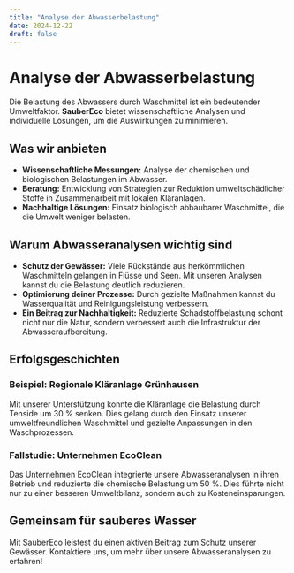 ```yaml
---
title: "Analyse der Abwasserbelastung"
date: 2024-12-22
draft: false
---
```


# Analyse der Abwasserbelastung

Die Belastung des Abwassers durch Waschmittel ist ein bedeutender Umweltfaktor. **SauberEco** bietet wissenschaftliche Analysen und individuelle Lösungen, um die Auswirkungen zu minimieren.

## Was wir anbieten

- **Wissenschaftliche Messungen:** Analyse der chemischen und biologischen Belastungen im Abwasser.
- **Beratung:** Entwicklung von Strategien zur Reduktion umweltschädlicher Stoffe in Zusammenarbeit mit lokalen Kläranlagen.
- **Nachhaltige Lösungen:** Einsatz biologisch abbaubarer Waschmittel, die die Umwelt weniger belasten.

## Warum Abwasseranalysen wichtig sind

- **Schutz der Gewässer:** Viele Rückstände aus herkömmlichen Waschmitteln gelangen in Flüsse und Seen. Mit unseren Analysen kannst du die Belastung deutlich reduzieren.
- **Optimierung deiner Prozesse:** Durch gezielte Maßnahmen kannst du Wasserqualität und Reinigungsleistung verbessern.
- **Ein Beitrag zur Nachhaltigkeit:** Reduzierte Schadstoffbelastung schont nicht nur die Natur, sondern verbessert auch die Infrastruktur der Abwasseraufbereitung.

## Erfolgsgeschichten

### Beispiel: Regionale Kläranlage Grünhausen
Mit unserer Unterstützung konnte die Kläranlage die Belastung durch Tenside um 30 % senken. Dies gelang durch den Einsatz unserer umweltfreundlichen Waschmittel und gezielte Anpassungen in den Waschprozessen.

### Fallstudie: Unternehmen EcoClean
Das Unternehmen EcoClean integrierte unsere Abwasseranalysen in ihren Betrieb und reduzierte die chemische Belastung um 50 %. Dies führte nicht nur zu einer besseren Umweltbilanz, sondern auch zu Kosteneinsparungen.

## Gemeinsam für sauberes Wasser
Mit SauberEco leistest du einen aktiven Beitrag zum Schutz unserer Gewässer. Kontaktiere uns, um mehr über unsere Abwasseranalysen zu erfahren!
